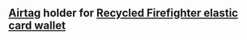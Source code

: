 ## [Airtag](https://www.apple.com/airtag/) holder for [Recycled Firefighter elastic card wallet](https://recycledfirefighter.com/products/elastic-card-wallet)
